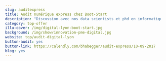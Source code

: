 ```yaml
---
slug: auditexpress
title: Audit numérique express chez Boot-Start
description: "Discussion avec nos data scientists et phd en informatique: innovation, digitalisation, big data et IA."
category: top-offer
illu-cover: /img/digital-lyon-boot-start.jpg
background: /img/show/innovation-pme-digital.jpg
website: top/audit-digital-lyon
button-audit: yes
button-link: https://calendly.com/bhabegger/audit-express/10-09-2017
blog: yes
---
```

